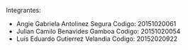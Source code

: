 Integrantes:
  * Angie Gabriela Antolinez Segura
    Codigo: 20151020061
  * Julian Camilo Benavides Gamboa
    Codigo: 20151020054
  * Luis Eduardo Gutierrez Velandia
    Codigo: 20152020922

